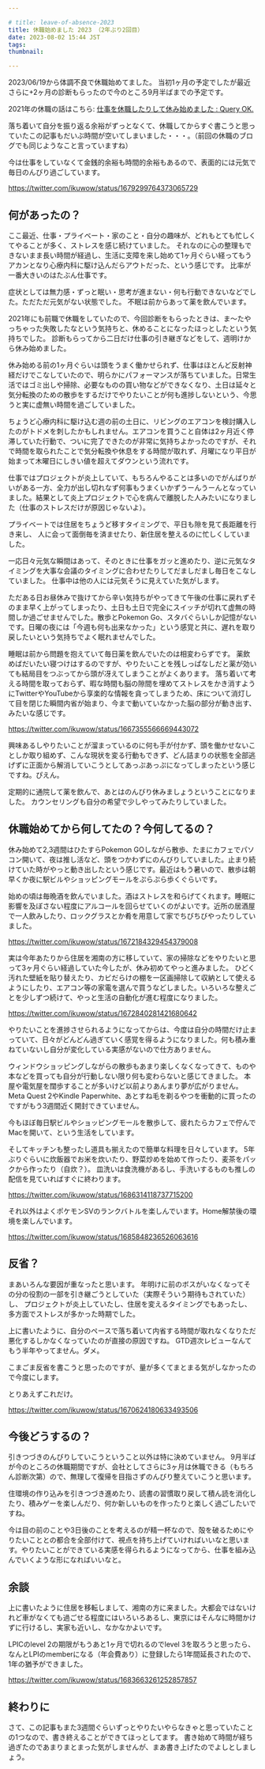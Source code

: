 ```yaml
---

# title: leave-of-absence-2023
title: 休職始めました 2023 （2年ぶり2回目）
date: 2023-08-02 15:44 JST
tags:
thumbnail:

---
```


2023/06/19から体調不良で休職始めてました。
当初1ヶ月の予定でしたが最近さらに+2ヶ月の診断もらったので今のところ9月半ばまでの予定です。

2021年の休職の話はこちら: [仕事を休職したりして休み始めました : Query OK.](https://queryok.ikuwow.com/entry/sick-leave-started/)

落ち着いて自分を振り返る余裕がずっとなくて、休職してからすぐ書こうと思っていたこの記事もだいぶ時間が空いてしまいました・・・。（前回の休職のブログでも同じようなこと言っていますね）

今は仕事をしていなくて金銭的余裕も時間的余裕もあるので、表面的には元気で毎日のんびり過ごしています。

https://twitter.com/ikuwow/status/1679299764373065729

## 何があったの？

ここ最近、仕事・プライベート・家のこと・自分の趣味が、どれもとても忙しくてやることが多く、ストレスを感じ続けていました。
それなのに心の整理もできないまま長い時間が経過し、生活に支障を来し始めて1ヶ月ぐらい経ってもうアカンとなり心療内科に駆け込んだらアウトだった、という感じです。
比率が一番大きいのはたぶん仕事です。

症状としては無力感・ずっと眠い・思考が進まない・何も行動できないなどでした。ただただ元気がない状態でした。
不眠は前からあって薬を飲んでいます。

2021年にも前職で休職をしていたので、今回診断をもらったときは、ま〜たやっちゃった失敗したなという気持ちと、休めることになったほっとしたという気持ちでした。
診断もらってから二日だけ仕事の引き継ぎなどをして、週明けから休み始めました。

休み始める前の1ヶ月ぐらいは頭をうまく働かせられず、仕事はほとんど反射神経だけでこなしていたので、明らかにパフォーマンスが落ちていました。日常生活ではゴミ出しや掃除、必要なものの買い物などができなくなり、土日は延々と気分転換のための散歩をするだけでやりたいことが何も進捗しないという、今思うと実に虚無い時間を過ごしていました。

ちょうど心療内科に駆け込む週の前の土日に、リビングのエアコンを検討購入したのがトドメを刺したかもしれません。エアコンを買うこと自体は2ヶ月近く停滞していた行動で、ついに完了できたのが非常に気持ちよかったのですが、それで時間を取られたことで気分転換や休息をする時間が取れず、月曜になり平日が始まって木曜日にしきい値を超えてダウンという流れです。

仕事ではプロジェクトが炎上していて、もちろんやることは多いのでがんばりがいがある一方、全力が出し切れなず何事もうまくいかずうーんうーんとなっていました。結果として炎上プロジェクトで心を病んで離脱した人みたいになりました（仕事のストレスだけが原因じゃないよ）。

プライベートでは住居をちょうど移すタイミングで、平日も隙を見て長距離を行き来し、
人に会って面倒毎を済ませたり、新住居を整えるのに忙しくしていました。

一応日々元気な瞬間はあって、そのときに仕事をガッと進めたり、逆に元気なタイミングを大事な会議のタイミングに合わせたりしてだましだまし毎日をこなしていました。
仕事中は他の人には元気そうに見えていた気がします。

ただある日お昼休みで抜けてから辛い気持ちがやってきて午後の仕事に戻れずそのまま早く上がってしまったり、土日も土日で完全にスイッチが切れて虚無の時間しか過ごせませんでした。散歩とPokemon Go、スタバぐらいしか記憶がないです。日曜の夜には「今週も何も出来なかった」という感覚と共に、遅れを取り戻したいという気持ちでよく眠れませんでした。

睡眠は前から問題を抱えていて毎日薬を飲んでいたのは相変わらずです。
薬飲めばだいたい寝つけはするのですが、やりたいことを残しっぱなしだと薬が効いても結局目をつぶってから頭が冴えてしまうことがよくあります。
落ち着いて考える時間を取っておらず、暇な時間も脳の隙間を埋めてストレスをかき消すようにTwitterやYouTubeから享楽的な情報を貪ってしまうため、床について消灯して目を閉じた瞬間内省が始まり、今まで動いていなかった脳の部分が動き出す、みたいな感じです。

https://twitter.com/ikuwow/status/1667355566669443072

興味あるしやりたいことが溜まっているのに何も手が付かず、頭を働かせないことしか取り組めず、こんな現状を変る行動もできず、どん詰まりの状態を全部逃げずに正面から解消していこうとしてあっぷあっぷになってしまったという感じですね。ぴえん。

定期的に通院して薬を飲んで、あとはのんびり休みましょうということになりました。
カウンセリングも自分の希望で少しやってみたりしていました。

## 休職始めてから何してたの？今何してるの？

休み始めて2,3週間はひたすらPokemon GOしながら散歩、たまにカフェでパソコン開いて、夜は推し活など、頭をつかわずにのんびりしていました。止まり続けていた時がやっと動き出したという感じです。最近はもう暑いので、散歩は朝早くか夜に駅ビルやショッピングモールをぷらぷら歩くぐらいです。

始めの頃は毎晩酒を飲んでいました。酒はストレスを和らげてくれます。睡眠に影響を及ぼさない程度にアルコールを回らせていくのがよいです。近所の居酒屋で一人飲みしたり、ロックグラスとか肴を用意して家でちびちびやったりしていました。

https://twitter.com/ikuwow/status/1672184329454379008

実は今年あたりから住居を湘南の方に移していて、家の掃除などをやりたいと思って3ヶ月ぐらい経過していた今したが、休み初めてやっと進みました。
ひどく汚れた壁紙を貼り替えたり、カビだらけの棚を一区画掃除して収納として使えるようにしたり、エアコン等の家電を選んで買うなどしました。いろいろな整えごとを少しずつ続けて、やっと生活の自動化が進む程度になりました。

https://twitter.com/ikuwow/status/1672840281421680642

やりたいことを進捗させられるようになってからは、今度は自分の時間だけ止まっていて、日々がどんどん過ぎていく感覚を得るようになりました。何も積み重ねていないし自分が変化している実感がないので仕方ありません。

ウィンドウショッピングしながらの散歩もあまり楽しくなくなってきて、ものや本などを買っても自分が行動しない限り何も変わらないと感じてきました。
本屋や電気屋を闊歩することが多いけど以前よりあんまり夢が広がりません。
Meta Quest 2やKindle Paperwhite、あとすね毛を剃るやつを衝動的に買ったのですがもう3週間近く開封できていません。

今もほぼ毎日駅ビルやショッピングモールを散歩して、疲れたらカフェで佇んでMacを開いて、という生活をしています。

そしてキッチンも整ったし道具も揃えたので簡単な料理を日々しています。
5年ぶりぐらいに炊飯器でお米を炊いたり、野菜炒めを始めて作ったり、麦茶をパックから作ったり（自炊？）。
皿洗いは食洗機があるし、手洗いするものも推しの配信を見ていればすぐに終わります。

https://twitter.com/ikuwow/status/1686314118737715200

それ以外はよくポケモンSVのランクバトルを楽しんでいます。Home解禁後の環境を楽しんでいます。

https://twitter.com/ikuwow/status/1685848236526063616

## 反省？

まあいろんな要因が重なったと思います。
年明けに前のボスがいなくなってその分の役割の一部を引き継ごうとしていた（実際そういう期待もされていた）し、
プロジェクトが炎上していたし、住居を変えるタイミングでもあったし、多方面でストレスが多かった時期でした。

上に書いたように、自分のペースで落ち着いて内省する時間が取れなくなりただ悪化するしかなくなっていたのが直接の原因ですね。
GTD週次レビューなんてもう半年やってません。ダメ。

こまごま反省を書こうと思ったのですが、量が多くてまとまる気がしなかったので今度にします。

とりあえずこれだけ。

https://twitter.com/ikuwow/status/1670624180633493506

## 今後どうするの？

引きつづきのんびりしていこうということ以外は特に決めていません。
9月半ばが今のところの休職期間ですが、会社としてさらに3ヶ月は休職できる（もちろん診断次第）ので、無理して復帰を目指さずのんびり整えていこうと思います。

住環境の作り込みを引きつづき進めたり、読書の習慣取り戻して積ん読を消化したり、積みゲーを楽しんだり、何か新しいものを作ったりと楽しく過ごしたいですね。

今は目の前のことや3日後のことを考えるのが精一杯なので、殻を破るためにやりたいこととの都合を全部付けて、視点を持ち上げていければいいなと思います。やりたいことができている実感を得られるようになってから、仕事を組み込んでいくような形になればいいなと。

## 余談

上に書いたように住居を移転しまして、湘南の方に来ました。大都会ではないけれど車がなくても過ごせる程度にはいろいろあるし、東京にはそんなに時間かけずに行けるし、実家も近いし、なかなかよいです。

LPICのlevel 2の期限がもうあと1ヶ月で切れるのでlevel 3を取ろうと思ったら、なんとLPIのmemberになる（年会費あり）に登録したら1年間延長されたので、1年の猶予ができました。

https://twitter.com/ikuwow/status/1683663261252857857

## 終わりに

さて、この記事もまた3週間ぐらいずっとやりたいやらなきゃと思っていたことの1つなので、書き終えることができてほっとしてます。
書き始めて時間が経ち過ぎたのであまりまとまった気がしませんが、まあ書き上げたのでよしとしましょう。
